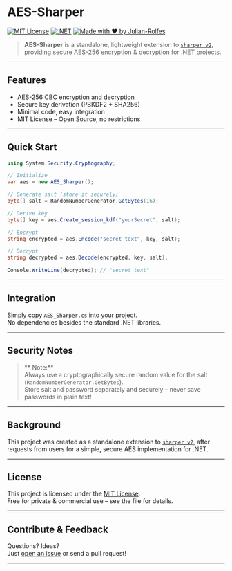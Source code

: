 #  AES-Sharper

[![MIT License](https://img.shields.io/badge/license-MIT-green.svg)](./LICENSE)
[![.NET](https://img.shields.io/badge/.NET-6.0+-purple.svg)](https://dotnet.microsoft.com/)
[![Made with ❤ by Julian-Rolfes](https://img.shields.io/badge/made%20by-Julian%20Rolfes-blue)](https://github.com/Julian-Rolfes)

> **AES-Sharper** is a standalone, lightweight extension to [`sharper v2`](https://github.com/Julian-Rolfes/sharper), providing secure AES-256 encryption & decryption for .NET projects.

---

##  Features

- AES-256 CBC encryption and decryption
- Secure key derivation (PBKDF2 + SHA256)
- Minimal code, easy integration
- MIT License – Open Source, no restrictions

---

##  Quick Start

```csharp
using System.Security.Cryptography;

// Initialize
var aes = new AES_Sharper();

// Generate salt (store it securely)
byte[] salt = RandomNumberGenerator.GetBytes(16);

// Derive key
byte[] key = aes.Create_session_kdf("yourSecret", salt);

// Encrypt
string encrypted = aes.Encode("secret text", key, salt);

// Decrypt
string decrypted = aes.Decode(encrypted, key, salt);

Console.WriteLine(decrypted); // "secret text"
```

---

##  Integration

Simply copy [`AES_Sharper.cs`](./AES_Sharper.cs) into your project.  
No dependencies besides the standard .NET libraries.

---

##  Security Notes

> ** Note:**  
> Always use a cryptographically secure random value for the salt (`RandomNumberGenerator.GetBytes`).  
> Store salt and password separately and securely – never save passwords in plain text!

---

##  Background

This project was created as a standalone extension to [`sharper v2`](https://github.com/Julian-Rolfes/sharper), after requests from users for a simple, secure AES implementation for .NET.

---

##  License

This project is licensed under the [MIT License](./LICENSE).  
Free for private & commercial use – see the file for details.

---

##  Contribute & Feedback

Questions? Ideas?  
Just [open an issue](https://github.com/Julian-Rolfes/sharper-aes/issues) or send a pull request!

---

